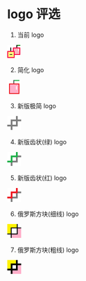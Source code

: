 # logo 评选

1. 当前 logo

![testcase](../_snapshot/32/logo.png)

2. 简化 logo

![testcase](../_snapshot/32/logo1.png)

3. 新版极简 logo

![testcase](../_snapshot/32/logo2.png)

4. 新版齿状(绿) logo

![testcase](../_snapshot/32/logo3.png)

5. 新版齿状(红) logo

![testcase](../_snapshot/32/logo4.png)

6. 俄罗斯方块(细线) logo

![testcase](../_snapshot/32/logo5.png)

7. 俄罗斯方块(粗线) logo

![testcase](../_snapshot/32/logo6.png)